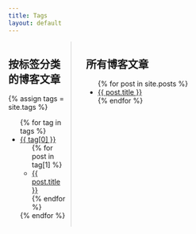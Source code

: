 ```yaml
---
title: Tags
layout: default
---
```

<script>
  document.addEventListener("DOMContentLoaded", function () {
    const toggles = document.querySelectorAll(".tag-toggle");
    toggles.forEach(toggle => {
      toggle.addEventListener("click", function () {
        const content = this.nextElementSibling;
        if (content.style.display === "none" || !content.style.display) {
          content.style.display = "block";
        } else {
          content.style.display = "none";
        }
      });
    });
  });
</script>
<div style="display: flex; flex-direction: row; gap: 20px;">
  <!-- 左侧：标签分类 -->
  <aside style="width: 25%; border-right: 1px solid #ccc; padding-right: 10px;">
    <h2>按标签分类的博客文章</h2>
    {% assign tags = site.tags %}
    <ul>
      {% for tag in tags %}
        <li>
          <a href="#{{ tag[0] }}">{{ tag[0] }}</a>
          <ul>
            {% for post in tag[1] %}
              <li><a href="{{ site.baseurl }}{{ post.url }}">{{ post.title }}</a></li>
            {% endfor %}
          </ul>
        </li>
      {% endfor %}
    </ul>
  </aside>

  <!-- 右侧：所有博客文章 -->
  <main style="width: 75%; padding-left: 10px;">
    <h2>所有博客文章</h2>
    <ul>
      {% for post in site.posts %}
        <li><a href="{{ site.baseurl }}{{ post.url }}">{{ post.title }}</a></li>
      {% endfor %}
    </ul>
  </main>
</div>